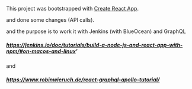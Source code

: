 This project was bootstrapped with [Create React App](https://github.com/facebook/create-react-app).

and done some changes (API calls).

and the purpose is to work it with Jenkins (with BlueOcean) and GraphQL
<br>
##### https://jenkins.io/doc/tutorials/build-a-node-js-and-react-app-with-npm/#on-macos-and-linux'
and
##### https://www.robinwieruch.de/react-graphql-apollo-tutorial/